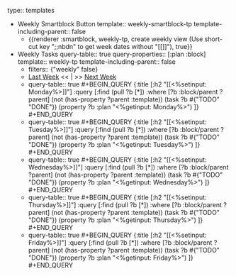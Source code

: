 type:: templates

- Weekly Smartblock Button
  template:: weekly-smartblock-tp
  template-including-parent:: false
	- {{renderer :smartblock, weekly-tp, create weekly view (Use short-cut key ";;nbdn" to get week dates without "[[]]"), true}}
- Weekly Tasks
  query-table:: true
  query-properties:: [:plan :block]
  template:: weekly-tp
  template-including-parent:: false
	- filters:: {"weekly" false}
	- [Last Week]([[Weekly/]]) << | >> [Next Week]([[Weekly/]])
	- query-table:: true
	  #+BEGIN_QUERY
	  {:title [:h2 "[[<%setinput: Monday%>]]"]
	   :query [:find (pull ?b [*])
	         :where
	         [?b :block/parent ?parent]
	         (not (has-property ?parent :template))
	         (task ?b #{"TODO" "DONE"})
	         (property ?b :plan "<%getinput: Monday%>")
	  ]}
	  #+END_QUERY
	- query-table:: true
	  #+BEGIN_QUERY
	  {:title [:h2 "[[<%setinput: Tuesday%>]]"]
	   :query [:find (pull ?b [*])
	         :where
	         [?b :block/parent ?parent]
	         (not (has-property ?parent :template))
	         (task ?b #{"TODO" "DONE"})
	         (property ?b :plan "<%getinput: Tuesday%>")
	  ]}
	  #+END_QUERY
	- query-table:: true
	  #+BEGIN_QUERY
	  {:title [:h2 "[[<%setinput: Wednesday%>]]"]
	   :query [:find (pull ?b [*])
	         :where
	         [?b :block/parent ?parent]
	         (not (has-property ?parent :template))
	         (task ?b #{"TODO" "DONE"})
	         (property ?b :plan "<%getinput: Wednesday%>")
	  ]}
	  #+END_QUERY
	- query-table:: true
	  #+BEGIN_QUERY
	  {:title [:h2 "[[<%setinput: Thursday%>]]"]
	   :query [:find (pull ?b [*])
	         :where
	         [?b :block/parent ?parent]
	         (not (has-property ?parent :template))
	         (task ?b #{"TODO" "DONE"})
	         (property ?b :plan "<%getinput: Thursday%>")
	  ]}
	  #+END_QUERY
	- query-table:: true
	  #+BEGIN_QUERY
	  {:title [:h2 "[[<%setinput: Friday%>]]"]
	   :query [:find (pull ?b [*])
	         :where
	         [?b :block/parent ?parent]
	         (not (has-property ?parent :template))
	         (task ?b #{"TODO" "DONE"})
	         (property ?b :plan "<%getinput: Friday%>")
	  ]}
	  #+END_QUERY